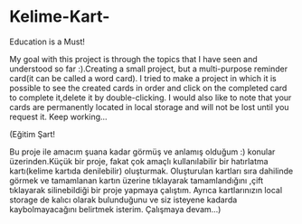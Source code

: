 # Kelime-Kart-


Education is a Must!

My goal with this project is through the topics that I have seen and understood so far :).Creating a small project, but a multi-purpose reminder card(it can be called a word card). I tried to make a project in which it is possible to see the created cards in order and click on the completed card to complete it,delete it by double-clicking. I would also like to note that your cards are permanently located in local storage and will not be lost until you request it. Keep working...

(Eğitim Şart!

Bu proje ile amacım şuana kadar görmüş ve anlamış olduğum :) konular üzerinden.Küçük bir proje, fakat çok amaçlı kullanılabilir bir hatırlatma kartı(kelime kartıda denilebilir) oluşturmak. Oluşturulan kartları sıra dahilinde görmek ve tamamlanan kartın üzerine tıklayarak tamamlandığını ,çift tıklayarak silinebildiği bir proje yapmaya çalıştım. Ayrıca kartlarınızın local storage de kalıcı olarak bulunduğunu ve siz isteyene kadarda  kaybolmayacağını belirtmek isterim. Çalışmaya devam...)
